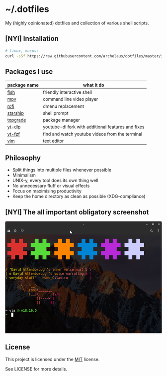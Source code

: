 # ~/.dotfiles
My (highly opinionated) dotfiles and collection of various shell scripts.

## [NYI] Installation

```sh
# linux, macos:
curl -sSf https://raw.githubusercontent.com/archelaus/dotfiles/master/install.sh | sh
```

## Packages I use

| package name | what it do |
| - | - |
[fish](https://fishshell.com/) | friendly interactive shell
[mpv](https://github.com/mpv-player/mpv) | command line video player
[rofi](https://github.com/davatorium/rofi) | dmenu replacement
[starship](https://starship.rs/) | shell prompt
[topgrade](https://github.com/r-darwish/topgrade) | package manager
[yt-dlp](https://github.com/yt-dlp/yt-dlp) | youtube-dl fork with additional features and fixes
[yt-fzf](https://github.com/pystardust/ytfzf) | find and watch youtube videos from the terminal	
[vim](https://www.vim.org/) | text editor

## Philosophy
- Split things into multiple files whenever possible
- Minimalism
- UNIX-y, every tool does its own thing well
- No unnecessary fluff or visual effects
- Focus on maximising productivity
- Keep the home directory as clean as possible (XDG-compliance)

## [NYI] The all important obligatory screenshot

![desktop rice](desktop.png)

## License

This project is licensed under the
[MIT](https://en.wikipedia.org/wiki/MIT_License) license.

See LICENSE for more details.
